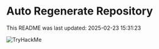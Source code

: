 # Auto Regenerate Repository

This README was last updated: 2025-02-23 15:31:23

 ![TryHackMe](https://tryhackme.com/badge/533634)
